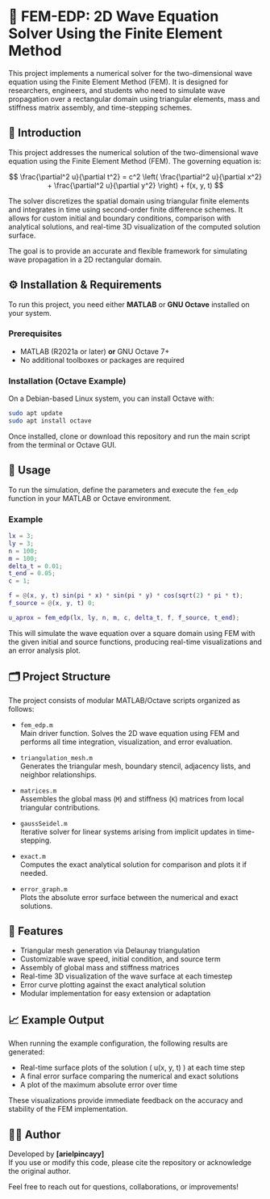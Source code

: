 # 🔺 FEM-EDP: 2D Wave Equation Solver Using the Finite Element Method

This project implements a numerical solver for the two-dimensional wave equation using the Finite Element Method (FEM). It is designed for researchers, engineers, and students who need to simulate wave propagation over a rectangular domain using triangular elements, mass and stiffness matrix assembly, and time-stepping schemes.

## 📘 Introduction

This project addresses the numerical solution of the two-dimensional wave equation using the Finite Element Method (FEM). The governing equation is:

$$
\frac{\partial^2 u}{\partial t^2} = c^2 \left( \frac{\partial^2 u}{\partial x^2} + \frac{\partial^2 u}{\partial y^2} \right) + f(x, y, t)
$$

The solver discretizes the spatial domain using triangular finite elements and integrates in time using second-order finite difference schemes. It allows for custom initial and boundary conditions, comparison with analytical solutions, and real-time 3D visualization of the computed solution surface.

The goal is to provide an accurate and flexible framework for simulating wave propagation in a 2D rectangular domain.

## ⚙️ Installation & Requirements

To run this project, you need either **MATLAB** or **GNU Octave** installed on your system.

### Prerequisites

- MATLAB (R2021a or later) **or** GNU Octave 7+
- No additional toolboxes or packages are required

### Installation (Octave Example)

On a Debian-based Linux system, you can install Octave with:

```bash
sudo apt update
sudo apt install octave
```

Once installed, clone or download this repository and run the main script from the terminal or Octave GUI.

## 🚀 Usage

To run the simulation, define the parameters and execute the `fem_edp` function in your MATLAB or Octave environment.

### Example

```matlab
lx = 3;
ly = 3;
n = 100;
m = 100;
delta_t = 0.01;
t_end = 0.05;
c = 1;

f = @(x, y, t) sin(pi * x) * sin(pi * y) * cos(sqrt(2) * pi * t);
f_source = @(x, y, t) 0;

u_aprox = fem_edp(lx, ly, n, m, c, delta_t, f, f_source, t_end);
```

This will simulate the wave equation over a square domain using FEM with the given initial and source functions, producing real-time visualizations and an error analysis plot.

## 🗂️ Project Structure

The project consists of modular MATLAB/Octave scripts organized as follows:

- `fem_edp.m`  
  Main driver function. Solves the 2D wave equation using FEM and performs all time integration, visualization, and error evaluation.

- `triangulation_mesh.m`  
  Generates the triangular mesh, boundary stencil, adjacency lists, and neighbor relationships.

- `matrices.m`  
  Assembles the global mass (`M`) and stiffness (`K`) matrices from local triangular contributions.

- `gaussSeidel.m`  
  Iterative solver for linear systems arising from implicit updates in time-stepping.

- `exact.m`  
  Computes the exact analytical solution for comparison and plots it if needed.

- `error_graph.m`  
  Plots the absolute error surface between the numerical and exact solutions.

## 📌 Features

- Triangular mesh generation via Delaunay triangulation
- Customizable wave speed, initial condition, and source term
- Assembly of global mass and stiffness matrices
- Real-time 3D visualization of the wave surface at each timestep
- Error curve plotting against the exact analytical solution
- Modular implementation for easy extension or adaptation


## 📈 Example Output

When running the example configuration, the following results are generated:

- Real-time surface plots of the solution \( u(x, y, t) \) at each time step
- A final error surface comparing the numerical and exact solutions
- A plot of the maximum absolute error over time

These visualizations provide immediate feedback on the accuracy and stability of the FEM implementation.

## 👨‍💻 Author

Developed by **[arielpincayy]**  
If you use or modify this code, please cite the repository or acknowledge the original author.

Feel free to reach out for questions, collaborations, or improvements!
